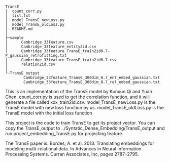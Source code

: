 ```shell script
TransE
│  count_corr.py
│  list.txt
│  model_TransE_newLoss.py
│  model_TransE_oldLoss.py
│  README.md
│  
├─sample
│      Cambridge_33feature.csv
│      Cambridge_33feature_entity2id.csv
│      Cambridge_33feature_TransE_train2id0.7-P_gaussian_retrofitting.txt
│      Cambridge_33feature_TransE_train2id0.7.csv
│      relation2id.csv
│      
└─TransE_output
        Cambridge_33feature_TransE_300dim_0.7_ent_embed_gaussian.txt
        Cambridge_33feature_TransE_300dim_0.7_rel_embed_gaussian.txt
```
This is an implementation of the TransE model by Kunxun Qi and Yuan Chen.
count_corr.py is used to get the correlation function, and it will generate a file called xxx_train2id.csv.
model_TransE_newLoss.py is the TransE model with new loss function by us.
model_TransE_oldLoss.py is the TransE model with the initial loss function

This project is the code to train TransE to get its project vector. 
You can copy the TransE_output to ../Syntatic_Dense_Embedding/TransE_output and run project_embedding_TransE.py for projecting feature.

The TransE paper is:
Bordes, A. et al. 2013. Translating embeddings for modeling multi-relational data. In Advances in Neural Information Processing Systems. Curran Associates, Inc, pages 2787–2795.
